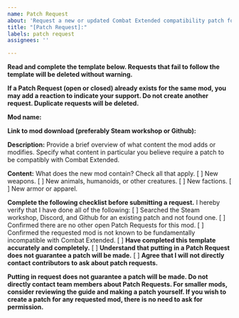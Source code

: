 ```yaml
---
name: Patch Request
about: 'Request a new or updated Combat Extended compatibility patch for a mod. '
title: "[Patch Request]:"
labels: patch request
assignees: ''

---
```


**Read and complete the template below. Requests that fail to follow the template will be deleted without warning.**

**If a Patch Request (open or closed) already exists for the same mod, you may add a reaction to indicate your support. Do not create another request. Duplicate requests will be deleted.**

**Mod name:**

**Link to mod download (preferably Steam workshop or Github):**

**Description:**
Provide a brief overview of what content the mod adds or modifies. Specify what content in particular you believe require a patch to be compatibly with Combat Extended.

**Content:**
What does the new mod contain? Check all that apply.
[ ] New weapons.
[ ] New animals, humanoids, or other creatures.
[ ] New factions.
[ ] New armor or apparel.


**Complete the following checklist before submitting a request.**
I hereby verify that I have done all of the following:
[ ] Searched the Steam workshop, Discord, and Github for an existing patch and not found one.
[ ] Confirmed there are no other open Patch Requests for this mod.
[ ] Confirmed the requested mod is not known to be fundamentally incompatible with Combat Extended.
[ ] **Have completed this template accurately and completely.**
[ ] **Understand that putting in a Patch Request does not guarantee a patch will be made.**
[ ] **Agree that I will not directly contact contributors to ask about patch requests.**

**Putting in request does not guarantee a patch will be made. Do not directly contact team members about Patch Requests. For smaller mods, consider reviewing the guide and making a patch yourself. If you wish to create a patch for any requested mod, there is no need to ask for permission.**
